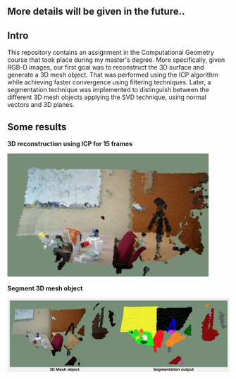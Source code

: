 ## More details will be given in the future..

## Intro
This repository contains an assignment in the Computational Geometry course that took place during my master's degree. More specifically, given RGB-D images, our first goal was to reconstruct the 3D surface and generate a 3D mesh object. That was performed using the ICP algorithm while achieving faster convergence using filtering techniques. Later, a segmentation technique was implemented to distinguish between the different 3D mesh objects applying the SVD technique, using normal vectors and 3D planes.

## Some results
**3D reconstruction using ICP for 15 frames**

![alt text](https://github.com/AndreasPapandreou/surface_reconstruction/blob/master/res/im1.png?raw=true)

**Segment 3D mesh object**

![alt text](https://github.com/AndreasPapandreou/surface_reconstruction/blob/master/res/im2.png?raw=true)
